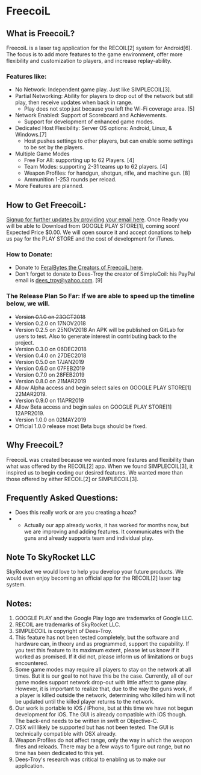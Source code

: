 # FreecoiL
## What is FreecoiL?
FreecoiL is a laser tag application for the RECOIL[2] system for Android[6]. The focus is to add more features to the game environment, offer more flexibility and customization to players, and increase replay-ability. 

### Features like:
* No Network: Independent game play. Just like SIMPLECOIL[3].
* Partial Networking: Ability for players to drop out of the network but still play, then receive updates when back in range. 
  * Play does not stop just because you left the Wi-Fi coverage area. [5]
* Network Enabled: Support of Scoreboard and Achievements.
  * Support for development of enhanced game modes.
* Dedicated Host Flexibility: Server OS options: Android, Linux, & Windows.[7]
  * Host pushes settings to other players, but can enable some settings to be set by the players.
* Multiple Game Modes
  * Free For All: supporting up to 62 Players. [4]
  * Team Modes: supporting 2-31 teams up to 62 players. [4]
  * Weapon Profiles: for handgun, shotgun, rifle, and machine gun. [8]
  * Ammunition 1-253 rounds per reload.   
* More Features are planned.

## How to Get FreecoiL:
[Signup for further updates by providing your email here](https://docs.google.com/forms/d/e/1FAIpQLSd-ZglY7iiT7ToqPvR-o6Bv0AsBIz9rJWOAWz83Mygj_GL-Yw/viewform).
Once Ready you will be able to Download from GOOGLE PLAY STORE[1], coming soon! Expected Price $0.00. We will open source it and accept donations to help us pay for the PLAY STORE and the cost of development for iTunes.

### How to Donate:
* Donate to [FeralBytes the Creators of FreecoiL here](https://www.paypal.me/FeralBytes).
* Don't forget to donate to Dees-Troy the creator of SimpleCoil: his PayPal email is dees_troy@yahoo.com. [9]

### The Release Plan So Far: If we are able to speed up the timeline below, we will.
* ~~Version 0.1.0 on 23OCT2018~~
* Version 0.2.0 on 17NOV2018
* Version 0.2.5 on 25NOV2018 An APK will be published on GitLab for users to test. Also to generate interest in contributing back to the project.
* Version 0.3.0 on 06DEC2018
* Version 0.4.0 on 27DEC2018
* Version 0.5.0 on 17JAN2019
* Version 0.6.0 on 07FEB2019
* Version 0.7.0 on 28FEB2019
* Version 0.8.0 on 21MAR2019
* Allow Alpha access and begin select sales on GOOGLE PLAY STORE[1] 22MAR2019.
* Version 0.9.0 on 11APR2019
* Allow Beta access and begin sales on GOOGLE PLAY STORE[1] 12APR2019.
* Version 1.0.0 on 02MAY2019
* Official 1.0.0 release most Beta bugs should be fixed.

## Why FreecoiL?
FreecoiL was created because we wanted more features and flexibility than what was offered by the RECOIL[2] app. When we found SIMPLECOIL[3], it inspired us to begin coding our desired features. We wanted more than those offered by either RECOIL[2] or SIMPLECOIL[3].

## Frequently Asked Questions:
* Does this really work or are you creating a hoax? 
* * Actually our app already works, it has worked for months now, but we are improving and adding features. It communicates with the guns and already supports team and individual play.

## Note To SkyRocket LLC
SkyRocket we would love to help you develop your future products. We would even enjoy becoming an official app for the RECOIL[2] laser tag system.

## Notes:
1. GOOGLE PLAY and the Google Play logo are trademarks of Google LLC.
2. RECOIL are trademarks of SkyRocket LLC.
3. SIMPLECOIL is copyright of Dees-Troy.
4. This feature has not been tested completely, but the software and hardware can, in theory and as programmed, support the capability. If you test this feature to its maximum extent, please let us know if it worked as promised. If it did not, please inform us of limitations or bugs encountered.
5. Some game modes may require all players to stay on the network at all times. But it is our goal to not have this be the case. Currently, all of our game modes support network drop-out with little affect to game play. However, it is important to realize that, due to the way the guns work, if a player is killed outside the network, determining who killed him will not be updated until the killed player returns to the network.
6. Our work is portable to iOS / iPhone, but at this time we have not begun development for iOS. The GUI is already compatible with iOS though. The back-end needs to be written in swift or Objective-C.
7. OSX will likely be supported but has not been tested. The GUI is technically compatible with OSX already.
8. Weapon Profiles do not affect range, only the way in which the weapon fires and reloads. There may be a few ways to figure out range, but no time has been dedicated to this yet.
9. Dees-Troy's research was critical to enabling us to make our application. 